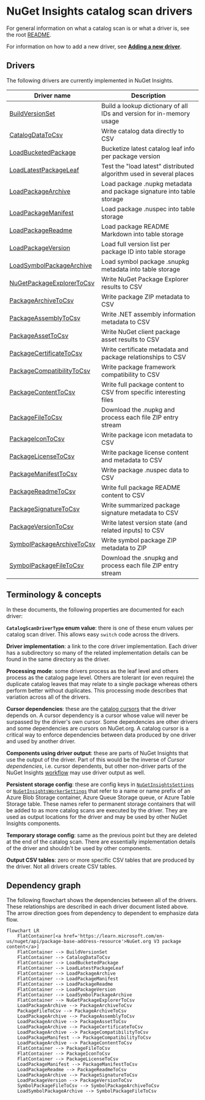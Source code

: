 # NuGet Insights catalog scan drivers

For general information on what a catalog scan is or what a driver is, see the root [README](../../README.md#architecture).

For information on how to add a new driver, see [**Adding a new driver**](../new-driver.md).

## Drivers

The following drivers are currently implemented in NuGet Insights.

| Driver name                                               | Description                                                           |
| --------------------------------------------------------- | --------------------------------------------------------------------- |
| [BuildVersionSet](BuildVersionSet.md)                     | Build a lookup dictionary of all IDs and version for in-memory usage  |
| [CatalogDataToCsv](CatalogDataToCsv.md)                   | Write catalog data directly to CSV                                    |
| [LoadBucketedPackage](LoadBucketedPackage.md)             | Bucketize latest catalog leaf info per package version                |
| [LoadLatestPackageLeaf](LoadLatestPackageLeaf.md)         | Test the "load latest" distributed algorithm used in several places   |
| [LoadPackageArchive](LoadPackageArchive.md)               | Load package .nupkg metadata and package signature into table storage |
| [LoadPackageManifest](LoadPackageManifest.md)             | Load package .nuspec into table storage                               |
| [LoadPackageReadme](LoadPackageReadme.md)                 | Load package README Markdown into table storage                       |
| [LoadPackageVersion](LoadPackageVersion.md)               | Load full version list per package ID into table storage              |
| [LoadSymbolPackageArchive](LoadSymbolPackageArchive.md)   | Load symbol package .snupkg metadata into table storage               |
| [NuGetPackageExplorerToCsv](NuGetPackageExplorerToCsv.md) | Write NuGet Package Explorer results to CSV                           |
| [PackageArchiveToCsv](PackageArchiveToCsv.md)             | Write package ZIP metadata to CSV                                     |
| [PackageAssemblyToCsv](PackageAssemblyToCsv.md)           | Write .NET assembly information metadata to CSV                       |
| [PackageAssetToCsv](PackageAssetToCsv.md)                 | Write NuGet client package asset results to CSV                       |
| [PackageCertificateToCsv](PackageCertificateToCsv.md)     | Write certificate metadata and package relationships to CSV           |
| [PackageCompatibilityToCsv](PackageCompatibilityToCsv.md) | Write package framework compatibility to CSV                          |
| [PackageContentToCsv](PackageContentToCsv.md)             | Write full package content to CSV from specific interesting files     |
| [PackageFileToCsv](PackageFileToCsv.md)                   | Download the .nupkg and process each file ZIP entry stream            |
| [PackageIconToCsv](PackageIconToCsv.md)                   | Write package icon metadata to CSV                                    |
| [PackageLicenseToCsv](PackageLicenseToCsv.md)             | Write package license content and metadata to CSV                     |
| [PackageManifestToCsv](PackageManifestToCsv.md)           | Write package .nuspec data to CSV                                     |
| [PackageReadmeToCsv](PackageReadmeToCsv.md)               | Write full package README content to CSV                              |
| [PackageSignatureToCsv](PackageSignatureToCsv.md)         | Write summarized package signature metadata to CSV                    |
| [PackageVersionToCsv](PackageVersionToCsv.md)             | Write latest version state (and related inputs) to CSV                |
| [SymbolPackageArchiveToCsv](SymbolPackageArchiveToCsv.md) | Write symbol package ZIP metadata to ZIP                              |
| [SymbolPackageFileToCsv](SymbolPackageFileToCsv.md)       | Download the .snupkg and process each file ZIP entry stream           |

## Terminology & concepts

In these documents, the following properties are documented for each driver:

**`CatalogScanDriverType` enum value**: there is one of these enum values per catalog scan driver. This allows easy `switch` code across the drivers. 

**Driver implementation**: a link to the core driver implementation. Each driver has a subdirectory so many of the related implementation details can be found in the same directory as the driver.

**Processing mode**: some drivers process as the leaf level and others process as the catalog page level. Others are tolerant (or even require) the duplicate catalog leaves that may relate to a single package whereas others perform better without duplicates. This processing mode describes that variation across all of the drivers.

**Cursor dependencies**: these are the [catalog cursors](https://learn.microsoft.com/en-us/nuget/api/catalog-resource#cursor) that the driver depends on. A cursor dependency is a cursor whose value will never be surpassed by the driver's own cursor. Some dependencies are other drivers and some dependencies are cursors on NuGet.org. A catalog cursor is a critical way to enforce dependencies between data produced by one driver and used by another driver.

**Components using driver output**: these are parts of NuGet Insights that use the output of the driver. Part of this would be the inverse of *Cursor dependencies*, i.e. cursor dependents, but other non-driver parts of the NuGet Insights [workflow](../../README.md#workflow) may use driver output as well.

**Persistent storage config**: these are config keys in [`NuGetInsightsSettings`](../../src/Logic/NuGetInsightsSettings.cs) or [`NuGetInsightsWorkerSettings`](../../src/Worker.Logic/NuGetInsightsWorkerSettings.cs) that refer to a name or name prefix of an Azure Blob Storage container, Azure Queue Storage queue, or Azure Table Storage table. These names refer to permanent storage containers that will be added to as more catalog scans are executed by the driver. They are used as output locations for the driver and may be used by other NuGet Insights components.

**Temporary storage config**: same as the previous point but they are deleted at the end of the catalog scan. There are essentially implementation details of the driver and shouldn't be used by other components.

**Output CSV tables**: zero or more specific CSV tables that are produced by the driver. Not all drivers create CSV tables.

## Dependency graph

The following flowchart shows the dependencies between all of the drivers. These relationships are described in each driver document listed above. The arrow direction goes from dependency to dependent to emphasize data flow.

```mermaid
flowchart LR
    FlatContainer[<a href='https://learn.microsoft.com/en-us/nuget/api/package-base-address-resource'>NuGet.org V3 package content</a>]
    FlatContainer --> BuildVersionSet
    FlatContainer --> CatalogDataToCsv
    FlatContainer --> LoadBucketedPackage
    FlatContainer --> LoadLatestPackageLeaf
    FlatContainer --> LoadPackageArchive
    FlatContainer --> LoadPackageManifest
    FlatContainer --> LoadPackageReadme
    FlatContainer --> LoadPackageVersion
    FlatContainer --> LoadSymbolPackageArchive
    FlatContainer --> NuGetPackageExplorerToCsv
    LoadPackageArchive --> PackageArchiveToCsv
    PackageFileToCsv --> PackageArchiveToCsv
    LoadPackageArchive --> PackageAssemblyToCsv
    LoadPackageArchive --> PackageAssetToCsv
    LoadPackageArchive --> PackageCertificateToCsv
    LoadPackageArchive --> PackageCompatibilityToCsv
    LoadPackageManifest --> PackageCompatibilityToCsv
    LoadPackageArchive --> PackageContentToCsv
    FlatContainer --> PackageFileToCsv
    FlatContainer --> PackageIconToCsv
    FlatContainer --> PackageLicenseToCsv
    LoadPackageManifest --> PackageManifestToCsv
    LoadPackageReadme --> PackageReadmeToCsv
    LoadPackageArchive --> PackageSignatureToCsv
    LoadPackageVersion --> PackageVersionToCsv
    SymbolPackageFileToCsv --> SymbolPackageArchiveToCsv
    LoadSymbolPackageArchive --> SymbolPackageFileToCsv
```
